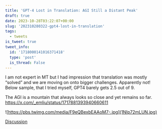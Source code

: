 ```yaml
---
title: 'GPT-4 Lost in Translation: AGI Still a Distant Peak'
draft: true
date: 2023-10-28T03:22:07+00:00
slug: '202310280322-gpt4-lost-in-translation'
tags:
  - tweets
is_tweet: true
tweet_info:
  id: '1718000141016371418'
  type: 'post'
  is_thread: False
---
```




I am not expert in MT but I had impression that translation was mostly “solved” and we are moving on onto bigger challenges. Apparently not! Below sample, that I tried myself, GPT4 barely gets 2.5 out of 9.

The AGI is a mountain that always looks so close and yet remains so far. <https://x.com/_emliu/status/1717881393940660611>

![https://pbs.twimg.com/media/F9eQBexbEAAoM7-.jpg](1NIp72mLUN.jpg)

[Discussion](https://x.com/sytelus/status/1718000141016371418)
